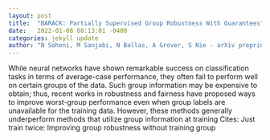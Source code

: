 ```yaml
---
layout: post
title:  "BARACK: Partially Supervised Group Robustness With Guarantees"
date:   2022-01-08 08:13:01 -0400
categories: jekyll update
author: "N Sohoni, M Sanjabi, N Ballas, A Grover, S Nie - arXiv preprint arXiv , 2021"
---
```

While neural networks have shown remarkable success on classification tasks in terms of average-case performance, they often fail to perform well on certain groups of the data. Such group information may be expensive to obtain; thus, recent works in robustness and fairness have proposed ways to improve worst-group performance even when group labels are unavailable for the training data. However, these methods generally underperform methods that utilize group information at training Cites: Just train twice: Improving group robustness without training group